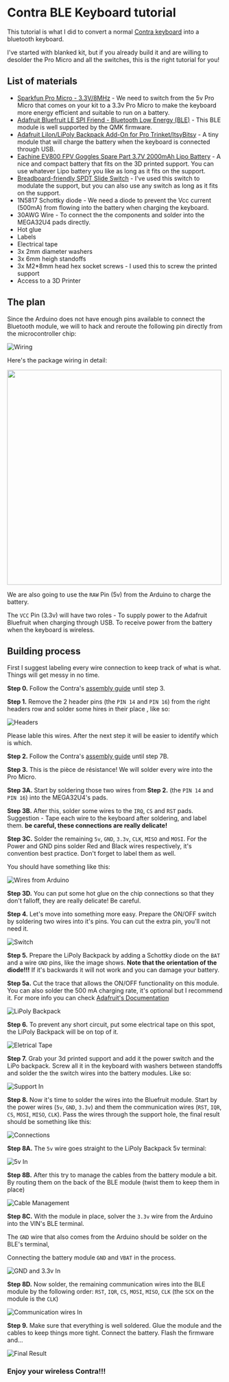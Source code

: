 # Contra BLE Keyboard tutorial 

This tutorial is what I did to convert a normal [Contra keyboard](https://cartel.ltd/projects/contra/) into a bluetooth keyboard. 

I've started with blanked kit, but if you already build it and are willing to desolder the Pro Micro and all the switches, this is the right tutorial for you!

## List of materials 

* [Sparkfun Pro Micro - 3.3V/8MHz](https://www.sparkfun.com/products/12587) - We need to switch from the 5v Pro Micro that comes on your kit to a 3.3v Pro Micro to make the keyboard more energy efficient and suitable to run on a battery.
* [Adafruit Bluefruit LE SPI Friend - Bluetooth Low Energy (BLE)](https://www.adafruit.com/product/2633) - This BLE module is well supported by the QMK firmware.
* [Adafruit LiIon/LiPoly Backpack Add-On for Pro Trinket/ItsyBitsy](https://www.adafruit.com/product/2124) - A tiny module that will charge the battery when the keyboard is connected through USB.
* [Eachine EV800 FPV Goggles Spare Part 3.7V 2000mAh Lipo Battery](https://www.banggood.com/Eachine-EV800-FPV-Goggles-Spare-Part-3_7V-2000mAh-Lipo-Battery-p-1072727.html) - A nice and compact battery that fits on the 3D printed support. You can use whatever Lipo battery you like as long as it fits on the support.
* [Breadboard-friendly SPDT Slide Switch](https://www.adafruit.com/product/805) - I've used this switch to modulate the support, but you can also use any switch as long as it fits on the support.
* 1N5817 Schottky diode - We need a diode to prevent the Vcc current (500mA) from flowing into the battery when charging the keyboard.
* 30AWG Wire - To connect the the components and solder into the MEGA32U4 pads directly.
* Hot glue 
* Labels 
* Electrical tape 
* 3x 2mm diameter washers 
* 3x 6mm heigh standoffs 
* 3x M2*8mm head hex socket screws - I used this to screw the printed support 
* Access to a 3D Printer

## The plan 
Since the Arduino does not have enough pins available to connect the Bluetooth module, we will to hack and reroute the following pin directly from the microcontroller chip:

![Wiring](images/wires.png)

Here's the package wiring in detail:

<img src="images/package.png" width="500">

We are also going to use the `RAW` Pin (5v) from the Arduino to charge the battery. 

The `VCC` Pin (3.3v) will have two roles - To supply power to the Adafruit Bluefruit when charging through USB. To receive power from the battery when the keyboard is wireless.
  

## Building process
First I suggest labeling every wire connection to keep track of what is what. Things will get messy in no time. 

**Step 0.**
Follow the Contra's [assembly guide](https://cartel.ltd/projects/contra/#assembly) until step 3.

**Step 1.**
Remove the 2 header pins (the `PIN 14` and `PIN 16`) from the right headers row and solder some hires in their place , like so: 

![Headers](images/headers.png) 

Please lable this wires. After the next step it will be easier to identify which is which.
 
**Step 2.**
Follow the Contra's [assembly guide](https://cartel.ltd/projects/contra/#assembly) until step 7B.

**Step 3.**
This is the pièce de résistance! We will solder every wire into the Pro Micro.

**Step 3A.** Start by soldering those two wires from **Step 2.** (the `PIN 14` and `PIN 16`) into the MEGA32U4's pads.

**Step 3B.** After this, solder some wires to the `IRQ`, `CS` and `RST` pads. Suggestion - Tape each wire to the keyboard after soldering, and label them. **be careful, these connections are really delicate!**

**Step 3C.** Solder the remaining `5v`, `GND`, `3.3v`, `CLK`, `MISO` and `MOSI`. For the Power and GND pins solder Red and Black wires 
respectively, it's convention best practice. Don't forget to label them as well.

You should have something like this:

![Wires from Arduino](images/wires-from-arduino.png) 

**Step 3D.** 
You can put some hot glue on the chip connections so that they don't falloff, they are really delicate! Be careful.


**Step 4.** Let's move into something more easy. Prepare the ON/OFF switch by soldering two wires into it's pins. You can cut the extra pin, you'll not need it.

![Switch](images/switch.png) 

**Step 5.** Prepare the LiPoly Backpack by adding a Schottky diode on the `BAT` and a wire `GND` pins, like the image shows. **Note that the orientation of the diode!!!** If it's backwards it will not work and you can damage your battery. 

**Step 5a.** Cut the trace that allows the ON/OFF functionality on this module. You can also solder the 500 mA charging rate, it's optional but I recommend it. For more info you can check [Adafruit's Documentation](https://learn.adafruit.com/adafruit-pro-trinket-lipoly-slash-liion-backpack/pinouts)

![LiPoly Backpack](images/backpack.png) 

**Step 6.** 
To prevent any short circuit, put some electrical tape on this spot, the LiPoly Backpack will be on top of it.

![Eletrical Tape](images/electrical-tape.png)

**Step 7.** 
Grab your 3d printed support and add it the power switch and the LiPo backpack. Screw all it in the keyboard with washers between standoffs and solder the the switch wires into the battery modules. Like so:

![Support In](images/screw-support.png)

**Step 8.**
Now it's time to solder the wires into the Bluefruit module. Start by the power wires (`5v`, `GND`, `3.3v`) and them the communication wires (`RST`, `IQR`, `CS`, `MOSI`, `MISO`, `CLK`). Pass the wires through the support hole, the final result should be something like this:

![Connections](images/connections.png)

**Step 8A.**
The `5v` wire goes straight to the LiPoly Backpack 5v terminal:

![5v In](images/5v.png)

**Step 8B.**
After this try to manage the cables from the battery module a bit. By routing them on the back of the BLE module (twist them to keep them in place)

![Cable Management](images/cable-management.png)

**Step 8C.**
With the module in place, solver the `3.3v` wire from the Arduino into the VIN's BLE terminal.

The `GND` wire that also comes from the Arduino should be solder on the BLE's terminal, 

Connecting the battery module `GND` and `VBAT` in the process.

![GND and 3.3v In](images/power-wires.png)

**Step 8D.**
Now solder, the remaining communication wires into the BLE module by the following order: `RST`, `IQR`, `CS`, `MOSI`, `MISO`, `CLK` (the `SCK` on the module is the `CLK`)

![Communication wires In](images/communication-wires.png)

**Step 9.**
Make sure that everything is well soldered. Glue the module and the cables to keep things more tight. Connect the battery. 
Flash the firmware and...

![Final Result](images/final-result.png)

<h3>Enjoy your wireless Contra!!!</h3>
